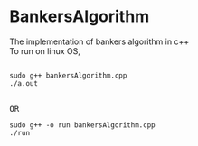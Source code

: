 # BankersAlgorithm
The implementation of bankers algorithm in c++ <br/>
To run on linux OS,
<pre>
<code>
sudo g++ bankersAlgorithm.cpp
./a.out
</code>
</pre>
<pre>
OR
<code>
sudo g++ -o run bankersAlgorithm.cpp
./run
</code>
</pre>
